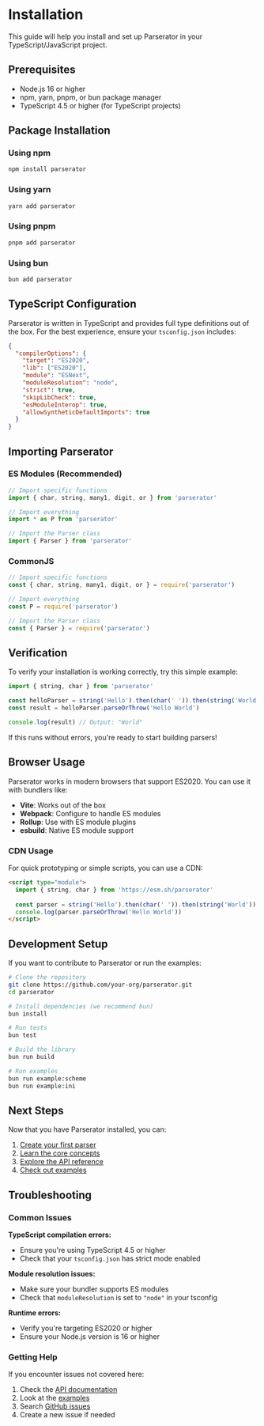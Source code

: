 # Installation

This guide will help you install and set up Parserator in your TypeScript/JavaScript project.

## Prerequisites

- Node.js 16 or higher
- npm, yarn, pnpm, or bun package manager
- TypeScript 4.5 or higher (for TypeScript projects)

## Package Installation

### Using npm

```bash
npm install parserator
```

### Using yarn

```bash
yarn add parserator
```

### Using pnpm

```bash
pnpm add parserator
```

### Using bun

```bash
bun add parserator
```

## TypeScript Configuration

Parserator is written in TypeScript and provides full type definitions out of the box. For the best experience, ensure your `tsconfig.json` includes:

```json
{
  "compilerOptions": {
    "target": "ES2020",
    "lib": ["ES2020"],
    "module": "ESNext",
    "moduleResolution": "node",
    "strict": true,
    "skipLibCheck": true,
    "esModuleInterop": true,
    "allowSyntheticDefaultImports": true
  }
}
```

## Importing Parserator

### ES Modules (Recommended)

```typescript
// Import specific functions
import { char, string, many1, digit, or } from 'parserator'

// Import everything
import * as P from 'parserator'

// Import the Parser class
import { Parser } from 'parserator'
```

### CommonJS

```javascript
// Import specific functions
const { char, string, many1, digit, or } = require('parserator')

// Import everything
const P = require('parserator')

// Import the Parser class
const { Parser } = require('parserator')
```

## Verification

To verify your installation is working correctly, try this simple example:

```typescript
import { string, char } from 'parserator'

const helloParser = string('Hello').then(char(' ')).then(string('World'))
const result = helloParser.parseOrThrow('Hello World')

console.log(result) // Output: "World"
```

If this runs without errors, you're ready to start building parsers!

## Browser Usage

Parserator works in modern browsers that support ES2020. You can use it with bundlers like:

- **Vite**: Works out of the box
- **Webpack**: Configure to handle ES modules
- **Rollup**: Use with ES module plugins
- **esbuild**: Native ES module support

### CDN Usage

For quick prototyping or simple scripts, you can use a CDN:

```html
<script type="module">
  import { string, char } from 'https://esm.sh/parserator'
  
  const parser = string('Hello').then(char(' ')).then(string('World'))
  console.log(parser.parseOrThrow('Hello World'))
</script>
```

## Development Setup

If you want to contribute to Parserator or run the examples:

```bash
# Clone the repository
git clone https://github.com/your-org/parserator.git
cd parserator

# Install dependencies (we recommend bun)
bun install

# Run tests
bun test

# Build the library
bun run build

# Run examples
bun run example:scheme
bun run example:ini
```

## Next Steps

Now that you have Parserator installed, you can:

1. [Create your first parser](./first-parser.md)
2. [Learn the core concepts](./core-concepts.md)
3. [Explore the API reference](../api/parser.md)
4. [Check out examples](../examples/json-parser.md)

## Troubleshooting

### Common Issues

**TypeScript compilation errors:**
- Ensure you're using TypeScript 4.5 or higher
- Check that your `tsconfig.json` has strict mode enabled

**Module resolution issues:**
- Make sure your bundler supports ES modules
- Check that `moduleResolution` is set to `"node"` in your tsconfig

**Runtime errors:**
- Verify you're targeting ES2020 or higher
- Ensure your Node.js version is 16 or higher

### Getting Help

If you encounter issues not covered here:

1. Check the [API documentation](../api/parser.md)
2. Look at the [examples](../examples/)
3. Search [GitHub issues](https://github.com/your-org/parserator/issues)
4. Create a new issue if needed